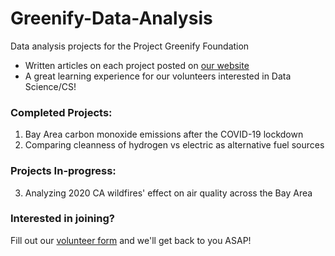 # Greenify-Data-Analysis
Data analysis projects for the Project Greenify Foundation

* Written articles on each project posted on [our website](https://www.projectgreenify.org/)
* A great learning experience for our volunteers interested in Data Science/CS!



### Completed Projects: 

1. Bay Area carbon monoxide emissions after the COVID-19 lockdown
2. Comparing cleanness of hydrogen vs electric as alternative fuel sources


### Projects In-progress:

3. Analyzing 2020 CA wildfires' effect on air quality across the Bay Area 


### Interested in joining?
Fill out our [volunteer form](https://www.projectgreenify.org/volunteer) and we'll get back to you ASAP!
